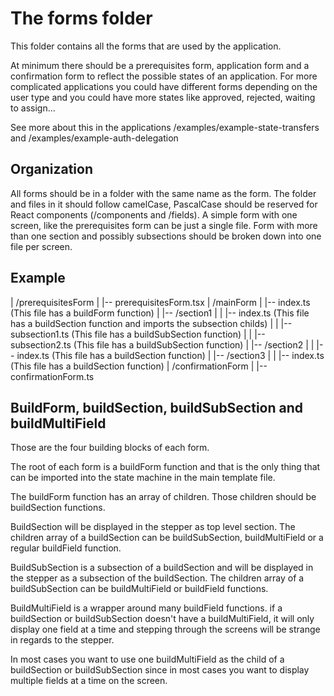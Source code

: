 # The forms folder

This folder contains all the forms that are used by the application.

At minimum there should be a prerequisites form, application form and a confirmation form to reflect the possible states of an application.
For more complicated applications you could have different forms depending on the user type and you could have more states like approved, rejected, waiting to assign...

See more about this in the applications /examples/example-state-transfers and /examples/example-auth-delegation

## Organization

All forms should be in a folder with the same name as the form. The folder and files in it should follow camelCase, PascalCase should be reserved for React components (/components and /fields).
A simple form with one screen, like the prerequisites form can be just a single file.
Form with more than one section and possibly subsections should be broken down into one file per screen.

## Example

| /prerequisitesForm
| |-- prerequisitesForm.tsx
| /mainForm
| |-- index.ts (This file has a buildForm function)
| |-- /section1
| | |-- index.ts (This file has a buildSection function and imports the subsection childs)
| | |-- subsection1.ts (This file has a buildSubSection function)
| | |-- subsection2.ts (This file has a buildSubSection function)
| |-- /section2
| | |-- index.ts (This file has a buildSection function)
| |-- /section3
| | |-- index.ts (This file has a buildSection function)
| /confirmationForm
| |-- confirmationForm.ts

## BuildForm, buildSection, buildSubSection and buildMultiField

Those are the four building blocks of each form.

The root of each form is a buildForm function and that is the only thing that can be imported into the state machine in the main template file.

The buildForm function has an array of children. Those children should be buildSection functions.

BuildSection will be displayed in the stepper as top level section. The children array of a buildSection can be buildSubSection, buildMultiField or a regular buildField function.

BuildSubSection is a subsection of a buildSection and will be displayed in the stepper as a subsection of the buildSection. The children array of a buildSubSection can be buildMultiField or buildField functions.

BuildMultiField is a wrapper around many buildField functions. if a buildSection or buildSubSection doesn't have a buildMultiField, it will only display one field at a time and stepping through the screens will be strange in regards to the stepper.

In most cases you want to use one buildMultiField as the child of a buildSection or buildSubSection since in most cases you want to display multiple fields at a time on the screen.
